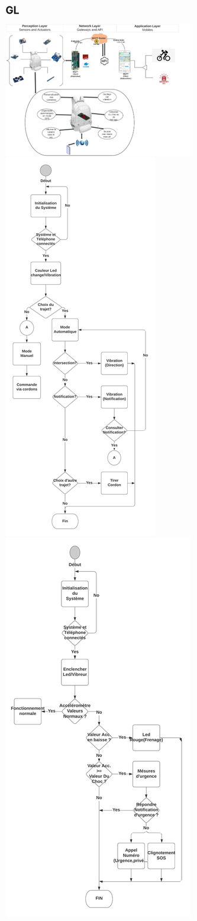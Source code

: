 # GL

![Ocs-Architecture](images/Ocs-Architecture.png)
![OCS_General_Flowchart](images/OCS_General_Flowchart.png)
![OCS_Ergonomic_Flowchart](images/OCS_Ergonomic_Flowchart.png)
